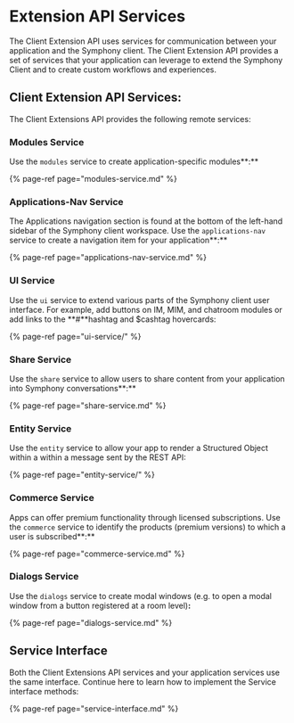 # Extension API Services

The Client Extension API uses services for communication between your application and the Symphony client. The Client Extension API provides a set of services that your application can leverage to extend the Symphony Client and to create custom workflows and experiences.  

## Client Extension API Services:

The Client Extensions API provides the following remote services:

### **Modules Service**

Use the `modules` service to create application-specific modules**:**

{% page-ref page="modules-service.md" %}

### **Applications-Nav Service**

The Applications navigation section is found at the bottom of the left-hand sidebar of the Symphony client workspace. Use the `applications-nav` service to create a navigation item for your application**:**

{% page-ref page="applications-nav-service.md" %}

### **UI Service**

Use the `ui` service to extend various parts of the Symphony client user interface. For example, add buttons on IM, MIM, and chatroom modules or add links to the **\#**hashtag and $cashtag hovercards:

{% page-ref page="ui-service/" %}

### **Share Service**

Use the `share` service to allow users to share content from your application into Symphony conversations**:**

{% page-ref page="share-service.md" %}

### **Entity Service**

Use the `entity` service to allow your app to render a Structured Object within a within a message sent by the REST API:

{% page-ref page="entity-service/" %}

### **Commerce Service**

Apps can offer premium functionality through licensed subscriptions. Use the `commerce` service to identify the products \(premium versions\) to which a user is subscribed**:**

{% page-ref page="commerce-service.md" %}

### **Dialogs Service** 

Use the `dialogs` service to create modal windows \(e.g. to open a modal window from a button registered at a room level\)**:**

{% page-ref page="dialogs-service.md" %}

## Service Interface

Both the Client Extensions API services and your application services use the same interface. Continue here to learn how to implement the Service interface methods:

{% page-ref page="service-interface.md" %}

